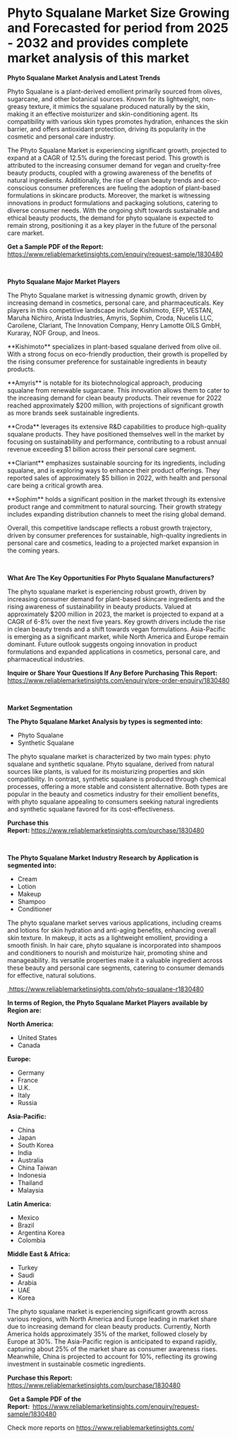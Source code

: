 <p><h1>Phyto Squalane Market Size Growing and Forecasted for period from 2025 - 2032 and provides complete market analysis of this market</h1></p><p><strong>Phyto Squalane Market Analysis and Latest Trends</strong></p>
<p><p>Phyto Squalane is a plant-derived emollient primarily sourced from olives, sugarcane, and other botanical sources. Known for its lightweight, non-greasy texture, it mimics the squalane produced naturally by the skin, making it an effective moisturizer and skin-conditioning agent. Its compatibility with various skin types promotes hydration, enhances the skin barrier, and offers antioxidant protection, driving its popularity in the cosmetic and personal care industry.</p><p>The Phyto Squalane Market is experiencing significant growth, projected to expand at a CAGR of 12.5% during the forecast period. This growth is attributed to the increasing consumer demand for vegan and cruelty-free beauty products, coupled with a growing awareness of the benefits of natural ingredients. Additionally, the rise of clean beauty trends and eco-conscious consumer preferences are fueling the adoption of plant-based formulations in skincare products. Moreover, the market is witnessing innovations in product formulations and packaging solutions, catering to diverse consumer needs. With the ongoing shift towards sustainable and ethical beauty products, the demand for phyto squalane is expected to remain strong, positioning it as a key player in the future of the personal care market.</p></p>
<p><strong>Get a Sample PDF of the Report:&nbsp;</strong> <a href="https://www.reliablemarketinsights.com/enquiry/request-sample/1830480?utm_campaign=3517&utm_medium=2&utm_source=Github&utm_content=ia&utm_term=01042025&utm_id=phyto-squalane">https://www.reliablemarketinsights.com/enquiry/request-sample/1830480</a></p>
<p>&nbsp;</p>
<p><strong>Phyto Squalane Major Market Players</strong></p>
<p><p>The Phyto Squalane market is witnessing dynamic growth, driven by increasing demand in cosmetics, personal care, and pharmaceuticals. Key players in this competitive landscape include Kishimoto, EFP, VESTAN, Maruha Nichiro, Arista Industries, Amyris, Sophim, Croda, Nucelis LLC, Caroilene, Clariant, The Innovation Company, Henry Lamotte OILS GmbH, Kuraray, NOF Group, and Ineos.</p><p>**Kishimoto** specializes in plant-based squalane derived from olive oil. With a strong focus on eco-friendly production, their growth is propelled by the rising consumer preference for sustainable ingredients in beauty products.</p><p>**Amyris** is notable for its biotechnological approach, producing squalane from renewable sugarcane. This innovation allows them to cater to the increasing demand for clean beauty products. Their revenue for 2022 reached approximately $200 million, with projections of significant growth as more brands seek sustainable ingredients.</p><p>**Croda** leverages its extensive R&D capabilities to produce high-quality squalane products. They have positioned themselves well in the market by focusing on sustainability and performance, contributing to a robust annual revenue exceeding $1 billion across their personal care segment.</p><p>**Clariant** emphasizes sustainable sourcing for its ingredients, including squalane, and is exploring ways to enhance their product offerings. They reported sales of approximately $5 billion in 2022, with health and personal care being a critical growth area.</p><p>**Sophim** holds a significant position in the market through its extensive product range and commitment to natural sourcing. Their growth strategy includes expanding distribution channels to meet the rising global demand.</p><p>Overall, this competitive landscape reflects a robust growth trajectory, driven by consumer preferences for sustainable, high-quality ingredients in personal care and cosmetics, leading to a projected market expansion in the coming years.</p></p>
<p>&nbsp;</p>
<p><strong>What Are The Key Opportunities For Phyto Squalane Manufacturers?</strong></p>
<p><p>The phyto squalane market is experiencing robust growth, driven by increasing consumer demand for plant-based skincare ingredients and the rising awareness of sustainability in beauty products. Valued at approximately $200 million in 2023, the market is projected to expand at a CAGR of 6-8% over the next five years. Key growth drivers include the rise in clean beauty trends and a shift towards vegan formulations. Asia-Pacific is emerging as a significant market, while North America and Europe remain dominant. Future outlook suggests ongoing innovation in product formulations and expanded applications in cosmetics, personal care, and pharmaceutical industries.</p></p>
<p><strong>Inquire or Share Your Questions If Any Before Purchasing This Report:</strong> <a href="https://www.reliablemarketinsights.com/enquiry/pre-order-enquiry/1830480?utm_campaign=3517&utm_medium=2&utm_source=Github&utm_content=ia&utm_term=01042025&utm_id=phyto-squalane">https://www.reliablemarketinsights.com/enquiry/pre-order-enquiry/1830480</a></p>
<p>&nbsp;</p>
<p><strong>Market Segmentation</strong></p>
<p><strong>The Phyto Squalane Market Analysis by types is segmented into:</strong></p>
<p><ul><li>Phyto Squalane</li><li>Synthetic Squalane</li></ul></p>
<p><p>The phyto squalane market is characterized by two main types: phyto squalane and synthetic squalane. Phyto squalane, derived from natural sources like plants, is valued for its moisturizing properties and skin compatibility. In contrast, synthetic squalane is produced through chemical processes, offering a more stable and consistent alternative. Both types are popular in the beauty and cosmetics industry for their emollient benefits, with phyto squalane appealing to consumers seeking natural ingredients and synthetic squalane favored for its cost-effectiveness.</p></p>
<p><strong>Purchase this Report:&nbsp;</strong><a href="https://www.reliablemarketinsights.com/purchase/1830480?utm_campaign=3517&utm_medium=2&utm_source=Github&utm_content=ia&utm_term=01042025&utm_id=phyto-squalane">https://www.reliablemarketinsights.com/purchase/1830480</a></p>
<p>&nbsp;</p>
<p><strong>The Phyto Squalane Market Industry Research by Application is segmented into:</strong></p>
<p><ul><li>Cream</li><li>Lotion</li><li>Makeup</li><li>Shampoo</li><li>Conditioner</li></ul></p>
<p><p>The phyto squalane market serves various applications, including creams and lotions for skin hydration and anti-aging benefits, enhancing overall skin texture. In makeup, it acts as a lightweight emollient, providing a smooth finish. In hair care, phyto squalane is incorporated into shampoos and conditioners to nourish and moisturize hair, promoting shine and manageability. Its versatile properties make it a valuable ingredient across these beauty and personal care segments, catering to consumer demands for effective, natural solutions.</p></p>
<p><a href="https://www.reliablemarketinsights.com/phyto-squalane-r1830480?utm_campaign=3517&utm_medium=2&utm_source=Github&utm_content=ia&utm_term=01042025&utm_id=phyto-squalane">&nbsp;https://www.reliablemarketinsights.com/phyto-squalane-r1830480</a></p>
<p><strong>In terms of Region, the Phyto Squalane Market Players available by Region are:</strong></p>
<p>
    <p> <strong> North America: </strong>
        <ul>
            <li>United States</li>
            <li>Canada</li>
        </ul>
        </p> 
    <p> <strong> Europe: </strong>
        <ul>
            <li>Germany</li>
            <li>France</li>
            <li>U.K.</li>
            <li>Italy</li>
            <li>Russia</li>
        </ul>
        </p> 
    <p> <strong> Asia-Pacific: </strong>
        <ul>
            <li>China</li>
            <li>Japan</li>
            <li>South Korea</li>
            <li>India</li>
            <li>Australia</li>
            <li>China Taiwan</li>
            <li>Indonesia</li>
            <li>Thailand</li>
            <li>Malaysia</li>
        </ul>
        </p> 
    <p> <strong> Latin America: </strong>
        <ul>
            <li>Mexico</li>
            <li>Brazil</li>
            <li>Argentina Korea</li>
            <li>Colombia</li>
        </ul>
        </p> 
    <p> <strong> Middle East & Africa: </strong>
        <ul>
            <li>Turkey</li>
            <li>Saudi</li>
            <li>Arabia</li>
            <li>UAE</li>
            <li>Korea</li>
        </ul>
    </p>
    </p>
<p><p>The phyto squalane market is experiencing significant growth across various regions, with North America and Europe leading in market share due to increasing demand for clean beauty products. Currently, North America holds approximately 35% of the market, followed closely by Europe at 30%. The Asia-Pacific region is anticipated to expand rapidly, capturing about 25% of the market share as consumer awareness rises. Meanwhile, China is projected to account for 10%, reflecting its growing investment in sustainable cosmetic ingredients.</p></p>
<p><strong>Purchase this Report: </strong><a href="https://www.reliablemarketinsights.com/purchase/1830480?utm_campaign=3517&utm_medium=2&utm_source=Github&utm_content=ia&utm_term=01042025&utm_id=phyto-squalane">https://www.reliablemarketinsights.com/purchase/1830480</a></p>
<p>&nbsp;<strong>Get a Sample PDF of the Report:&nbsp;&nbsp;</strong><a href="https://www.reliablemarketinsights.com/enquiry/request-sample/1830480?utm_campaign=3517&utm_medium=2&utm_source=Github&utm_content=ia&utm_term=01042025&utm_id=phyto-squalane">https://www.reliablemarketinsights.com/enquiry/request-sample/1830480</a></p>
<p><strong></strong></p>
<p>Check more reports on <a href="https://www.reliablemarketinsights.com/?utm_campaign=3517&utm_medium=2&utm_source=Github&utm_content=ia&utm_term=01042025&utm_id=phyto-squalane">https://www.reliablemarketinsights.com/</a></p>